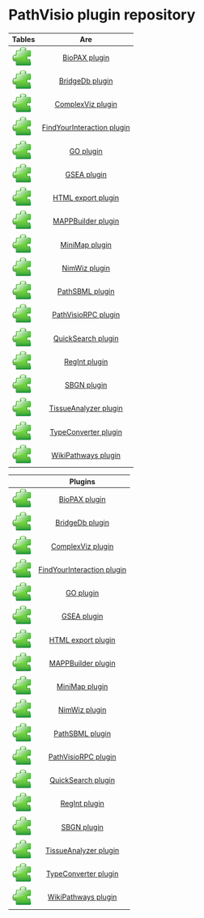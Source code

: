 # PathVisio plugin repository

| Tables        | Are           |
| ------------- |:-------------:|
| ![](../images/plugin.png) | [BioPAX plugin](biopax.md) |
| ![](../images/plugin.png) | [BridgeDb plugin](bridgedb.md) | 
| ![](../images/plugin.png) | [ComplexViz plugin](complexviz.md) | 
| ![](../images/plugin.png) | [FindYourInteraction plugin](fyi.md) | 
| ![](../images/plugin.png) | [GO plugin](go.md) | 
| ![](../images/plugin.png) | [GSEA plugin](gsea.md) | 
| ![](../images/plugin.png) | [HTML export plugin](html.md) | 
| ![](../images/plugin.png) | [MAPPBuilder plugin](mappbuilder.md) | 
| ![](../images/plugin.png) | [MiniMap plugin](minimap.md) | 
| ![](../images/plugin.png) | [NimWiz plugin](nimwiz.md) | 
| ![](../images/plugin.png) | [PathSBML plugin](pathsbml.md) | 
| ![](../images/plugin.png) | [PathVisioRPC plugin](pathvisiorpc.md) | 
| ![](../images/plugin.png) | [QuickSearch plugin](quicksearch.md) | 
| ![](../images/plugin.png) | [RegInt plugin](regint.md) | 
| ![](../images/plugin.png) | [SBGN plugin](sbgn.md) | 
| ![](../images/plugin.png) | [TissueAnalyzer plugin](tissueanalyzer.md) | 
| ![](../images/plugin.png) | [TypeConverter plugin](typeconverter.md) | 
| ![](../images/plugin.png) | [WikiPathways plugin](wikipathways.md) |


|      | Plugins                           | 
| -------- | :---------------------------------: |
| ![](../images/plugin.png) | [BioPAX plugin](biopax.md) | 
| ![](../images/plugin.png) | [BridgeDb plugin](bridgedb.md) | 
| ![](../images/plugin.png) | [ComplexViz plugin](complexviz.md) | 
| ![](../images/plugin.png) | [FindYourInteraction plugin](fyi.md) | 
| ![](../images/plugin.png) | [GO plugin](go.md) | 
| ![](../images/plugin.png) | [GSEA plugin](gsea.md) | 
| ![](../images/plugin.png) | [HTML export plugin](html.md) | 
| ![](../images/plugin.png) | [MAPPBuilder plugin](mappbuilder.md) | 
| ![](../images/plugin.png) | [MiniMap plugin](minimap.md) | 
| ![](../images/plugin.png) | [NimWiz plugin](nimwiz.md) | 
| ![](../images/plugin.png) | [PathSBML plugin](pathsbml.md) | 
| ![](../images/plugin.png) | [PathVisioRPC plugin](pathvisiorpc.md) | 
| ![](../images/plugin.png) | [QuickSearch plugin](quicksearch.md) | 
| ![](../images/plugin.png) | [RegInt plugin](regint.md) | 
| ![](../images/plugin.png) | [SBGN plugin](sbgn.md) | 
| ![](../images/plugin.png) | [TissueAnalyzer plugin](tissueanalyzer.md) | 
| ![](../images/plugin.png) | [TypeConverter plugin](typeconverter.md) | 
| ![](../images/plugin.png) | [WikiPathways plugin](wikipathways.md) |
